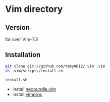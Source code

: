 # Vim directory

## Version
for over Vim-7.3

## Installation

```sh
git clone git://github.com/tamy0612/.vim .vim
sh .vim/scripts/install.sh
```

`install.sh`

- install [neobundle.vim](https://github.com/Shougo/neobundle.vim)
- install [vimproc](https://github.com/Shougo/vimproc)
